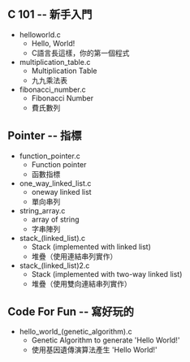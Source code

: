 ## C 101 -- 新手入門

* helloworld.c
	* Hello, World!
	* C語言長這樣，你的第一個程式
* multiplication_table.c
 	* Multiplication Table
	* 九九乘法表
* fibonacci_number.c
	* Fibonacci Number
	* 費氏數列

## Pointer -- 指標

* function_pointer.c
 	* Function pointer
 	* 函數指標
* one_way_linked_list.c
 	* oneway linked list
 	* 單向串列
* string_array.c
 	* array of string
	* 字串陣列
* stack_(linked_list).c
 	* Stack (implemented with linked list)
	* 堆疊（使用連結串列實作）
* stack_(linked_list)2.c
	* Stack (implemented with two-way linked list)
	* 堆疊（使用雙向連結串列實作）

## Code For Fun -- 寫好玩的
* hello_world_(genetic_algorithm).c
	* Genetic Algorithm to generate 'Hello World!'
	* 使用基因遺傳演算法產生 'Hello World!'
